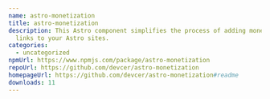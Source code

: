 ```yaml
---
name: astro-monetization
title: astro-monetization
description: This Astro component simplifies the process of adding monetization
  links to your Astro sites.
categories:
  - uncategorized
npmUrl: https://www.npmjs.com/package/astro-monetization
repoUrl: https://github.com/devcer/astro-monetization
homepageUrl: https://github.com/devcer/astro-monetization#readme
downloads: 11
---
```

